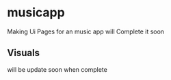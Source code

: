 # musicapp
Making Ui Pages for an music app will Complete it soon

## Visuals 
will be update soon when complete
